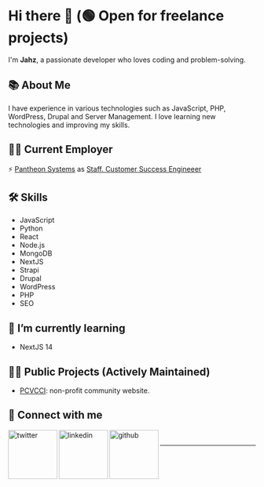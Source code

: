 # Hi there 👋 (🟢 Open for freelance projects)

I'm **Jahz**, a passionate developer who loves coding and problem-solving.

## 📚 About Me

I have experience in various technologies such as JavaScript, PHP, WordPress, Drupal and Server Management. I love learning new technologies and improving my skills.

## 🧑‍💼 Current Employer
⚡ [Pantheon Systems](https://pantheon.io) as [Staff. Customer Success Engineeer](https://www.linkedin.com/in/jahz/)

## 🛠️ Skills

- JavaScript
- Python
- React
- Node.js
- MongoDB
- NextJS
- Strapi
- Drupal
- WordPress
- PHP
- SEO

## 🌱 I’m currently learning

- NextJS 14

## 👨‍💻 Public Projects (Actively Maintained)

- [PCVCCI](https://www.pcvcci.com): non-profit community website.

## 🔗 Connect with me

[<img align="left" alt="twitter" width="100px" src="https://img.shields.io/badge/Twitter-1DA1F2?style=for-the-badge&logo=twitter&logoColor=white" />][twitter]
[<img align="left" alt="linkedin" width="100px" src="https://img.shields.io/badge/LinkedIn-0077B5?style=for-the-badge&logo=linkedin&logoColor=white" />][linkedin]
[<img align="left" alt="github" width="100px" src="https://img.shields.io/badge/GitHub-181717?style=for-the-badge&logo=github&logoColor=white" />][github]

<br />

---

[twitter]: https://twitter.com/dev_jahz
[linkedin]: https://linkedin.com/in/jahz
[github]: https://github.com/jahzlariosa

